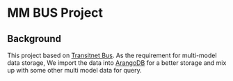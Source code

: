 # MM BUS Project

## Background

This project based on [Transitnet Bus](https://github.com/TotemSmartBus/transitnet). As the requirement for multi-model
data storage, We import the data into [ArangoDB](https://www.arangodb.com) for a better storage and mix up with some
other multi model data for query.
